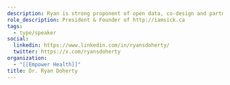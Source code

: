 ```yaml
---
description: Ryan is strong proponent of open data, co-design and partnerships to accelerate innovation and improve our healthcare system. iamsick.ca is a healthcare engagement platform consisting of a fully integrated website and mobile app with a powerful backend. Designed with a system-wide & patient-centered lens, iamsick.ca helps patients across Canada find healthcare services, book appointments online, see walk-in clinic wait-times, and send prescriptions. Ryan will speak about the challenges healthcare system innovators commonly face, and the opportunities that await us all.
role_description: President & Founder of http://iamsick.ca
tags:
  - type/speaker
social:
  linkedin: https://www.linkedin.com/in/ryansdoherty/
  twitter: https://x.com/ryansdoherty
organization:
  - "[[Empower Health]]"
title: Dr. Ryan Doherty
---
```

